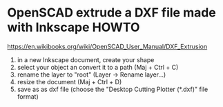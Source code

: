 # OpenSCAD extrude a DXF file made with Inkscape HOWTO

https://en.wikibooks.org/wiki/OpenSCAD_User_Manual/DXF_Extrusion

1. in a new Inkscape document, create your shape
2. select your object an convert it to a path (Maj + Ctrl + C)
3. rename the layer to "root" (Layer -> Rename layer...)
4. resize the document (Maj + Ctrl + D)
5. save as as dxf file (choose the "Desktop Cutting Plotter (*.dxf)" file format)

